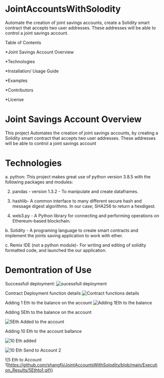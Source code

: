 # JointAccountsWithSolodity

Automate the creation of joint savings accounts, create a Solidity smart contract that accepts two user addresses.
These addresses will be able to control a joint savings account.

Table of Contents

*Joint Savings Account Overview

*Technologies

*Installation/ Usage Guide

*Examples

*Contributors

*License


# Joint Savings Account Overview

This project Automates the creation of joint savings accounts, by creating a Solidity smart contract that accepts two user addresses.
These addresses will be able to control a joint savings account

# Technologies 

a. python: This project makes great use of python version 3.8.5 with the following packages and modules:

2. pandas - version 1.3.2 - To manipulate and create dataframes.

3. hashlib-  A common interface to many different secure hash and message digest algorithms. In our case; SHA256 to return a hexdigest.

4. web3.py - A Python library for connecting and performing operations on Ethereum-based blockchain.


b. Solidity -  A programing language to create smart contracts and implement the joints saving application to work with ether.

c. Remix IDE (not a python module)- For writing and editing of solidity formatted code, and launched the our application.


# Demontration of Use

Successfull deployment:
![sucessfull deployment](https://github.com/shangfii/JointAccountsWithSolodity/blob/main/Execution_Results/contractDeployed.png)

Contract Deployment function details 
![Contract functions details](https://github.com/shangfii/JointAccountsWithSolodity/blob/main/Execution_Results/deployedContractFunctoinDetails.png)

Adding 1 Eth to the balance on the account
![Adding 1Eth to the balance](https://github.com/shangfii/JointAccountsWithSolodity/blob/main/Execution_Results/Adding1Eth.gif)

Adding 5Eth to the balance on the account

![5Eth Added to the account](https://github.com/shangfii/JointAccountsWithSolodity/blob/main/Execution_Results/5EthDeposit.gif)

Adding 10 Eth to the account ballance 

![10 Eth added](https://github.com/shangfii/JointAccountsWithSolodity/blob/main/Execution_Results/10EthDeposit.gif)

![10 Eth Send to Account 2](https://github.com/shangfii/JointAccountsWithSolodity/blob/main/Execution_Results/10Ethto2.gif)

![5 Eth to Account 1]https://github.com/shangfii/JointAccountsWithSolodity/blob/main/Execution_Results/5Ethto1.gif()



